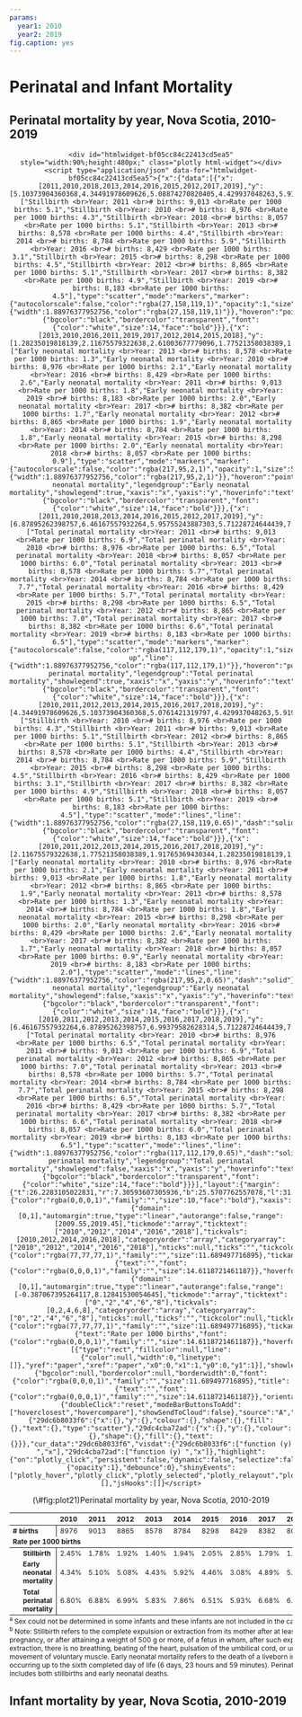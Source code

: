 ```yaml
---
params:
  year1: 2010
  year2: 2019
fig.caption: yes
---
```




<!-- # (PART) Deliveries and Births {-} -->

# Perinatal and Infant Mortality

## Perinatal mortality by year, Nova Scotia, 2010-2019

<div class="figure" style="text-align: center">

```{=html}
<div id="htmlwidget-bf05cc84c22413cd5ea5" style="width:90%;height:480px;" class="plotly html-widget"></div>
<script type="application/json" data-for="htmlwidget-bf05cc84c22413cd5ea5">{"x":{"data":[{"x":[2011,2010,2018,2013,2014,2016,2015,2012,2017,2019],"y":[5.10373904360368,4.34491978609626,5.08874270820405,4.429937048263,5.91985428051002,3.0845889192075,4.4589057604242,5.0761421319797,4.89143402529229,4.52156910668459],"text":["Stillbirth <br>Year: 2011 <br># births: 9,013 <br>Rate per 1000 births: 5.1","Stillbirth <br>Year: 2010 <br># births: 8,976 <br>Rate per 1000 births: 4.3","Stillbirth <br>Year: 2018 <br># births: 8,057 <br>Rate per 1000 births: 5.1","Stillbirth <br>Year: 2013 <br># births: 8,578 <br>Rate per 1000 births: 4.4","Stillbirth <br>Year: 2014 <br># births: 8,784 <br>Rate per 1000 births: 5.9","Stillbirth <br>Year: 2016 <br># births: 8,429 <br>Rate per 1000 births: 3.1","Stillbirth <br>Year: 2015 <br># births: 8,298 <br>Rate per 1000 births: 4.5","Stillbirth <br>Year: 2012 <br># births: 8,865 <br>Rate per 1000 births: 5.1","Stillbirth <br>Year: 2017 <br># births: 8,382 <br>Rate per 1000 births: 4.9","Stillbirth <br>Year: 2019 <br># births: 8,183 <br>Rate per 1000 births: 4.5"],"type":"scatter","mode":"markers","marker":{"autocolorscale":false,"color":"rgba(27,158,119,1)","opacity":1,"size":5.66929133858268,"symbol":"square","line":{"width":1.88976377952756,"color":"rgba(27,158,119,1)"}},"hoveron":"points","name":"Stillbirth","legendgroup":"Stillbirth","showlegend":true,"xaxis":"x","yaxis":"y","hoverinfo":"text","frame":null,"hoverlabel":{"bgcolor":"black","bordercolor":"transparent","font":{"color":"white","size":14,"face":"bold"}}},{"x":[2013,2010,2016,2011,2019,2017,2012,2014,2015,2018],"y":[1.28235019818139,2.11675579322638,2.61003677779096,1.77521358038389,1.95527312721496,1.67024576473395,1.91765369430344,1.82149362477231,2.04868643046517,0.868809730668983],"text":["Early neonatal mortality <br>Year: 2013 <br># births: 8,578 <br>Rate per 1000 births: 1.3","Early neonatal mortality <br>Year: 2010 <br># births: 8,976 <br>Rate per 1000 births: 2.1","Early neonatal mortality <br>Year: 2016 <br># births: 8,429 <br>Rate per 1000 births: 2.6","Early neonatal mortality <br>Year: 2011 <br># births: 9,013 <br>Rate per 1000 births: 1.8","Early neonatal mortality <br>Year: 2019 <br># births: 8,183 <br>Rate per 1000 births: 2.0","Early neonatal mortality <br>Year: 2017 <br># births: 8,382 <br>Rate per 1000 births: 1.7","Early neonatal mortality <br>Year: 2012 <br># births: 8,865 <br>Rate per 1000 births: 1.9","Early neonatal mortality <br>Year: 2014 <br># births: 8,784 <br>Rate per 1000 births: 1.8","Early neonatal mortality <br>Year: 2015 <br># births: 8,298 <br>Rate per 1000 births: 2.0","Early neonatal mortality <br>Year: 2018 <br># births: 8,057 <br>Rate per 1000 births: 0.9"],"type":"scatter","mode":"markers","marker":{"autocolorscale":false,"color":"rgba(217,95,2,1)","opacity":1,"size":5.66929133858268,"symbol":"circle","line":{"width":1.88976377952756,"color":"rgba(217,95,2,1)"}},"hoveron":"points","name":"Early neonatal mortality","legendgroup":"Early neonatal mortality","showlegend":true,"xaxis":"x","yaxis":"y","hoverinfo":"text","frame":null,"hoverlabel":{"bgcolor":"black","bordercolor":"transparent","font":{"color":"white","size":14,"face":"bold"}}},{"x":[2011,2010,2018,2013,2014,2016,2015,2012,2017,2019],"y":[6.87895262398757,6.46167557932264,5.95755243887303,5.71228724644439,7.74134790528233,5.69462569699846,6.50759219088937,6.99379582628314,6.56167979002625,6.47684223389955],"text":["Total perinatal mortality <br>Year: 2011 <br># births: 9,013 <br>Rate per 1000 births: 6.9","Total perinatal mortality <br>Year: 2010 <br># births: 8,976 <br>Rate per 1000 births: 6.5","Total perinatal mortality <br>Year: 2018 <br># births: 8,057 <br>Rate per 1000 births: 6.0","Total perinatal mortality <br>Year: 2013 <br># births: 8,578 <br>Rate per 1000 births: 5.7","Total perinatal mortality <br>Year: 2014 <br># births: 8,784 <br>Rate per 1000 births: 7.7","Total perinatal mortality <br>Year: 2016 <br># births: 8,429 <br>Rate per 1000 births: 5.7","Total perinatal mortality <br>Year: 2015 <br># births: 8,298 <br>Rate per 1000 births: 6.5","Total perinatal mortality <br>Year: 2012 <br># births: 8,865 <br>Rate per 1000 births: 7.0","Total perinatal mortality <br>Year: 2017 <br># births: 8,382 <br>Rate per 1000 births: 6.6","Total perinatal mortality <br>Year: 2019 <br># births: 8,183 <br>Rate per 1000 births: 6.5"],"type":"scatter","mode":"markers","marker":{"autocolorscale":false,"color":"rgba(117,112,179,1)","opacity":1,"size":5.66929133858268,"symbol":"triangle-up","line":{"width":1.88976377952756,"color":"rgba(117,112,179,1)"}},"hoveron":"points","name":"Total perinatal mortality","legendgroup":"Total perinatal mortality","showlegend":true,"xaxis":"x","yaxis":"y","hoverinfo":"text","frame":null,"hoverlabel":{"bgcolor":"black","bordercolor":"transparent","font":{"color":"white","size":14,"face":"bold"}}},{"x":[2010,2011,2012,2013,2014,2015,2016,2017,2018,2019],"y":[4.34491978609626,5.10373904360368,5.0761421319797,4.429937048263,5.91985428051002,4.4589057604242,3.0845889192075,4.89143402529229,5.08874270820405,4.52156910668459],"text":["Stillbirth <br>Year: 2010 <br># births: 8,976 <br>Rate per 1000 births: 4.3","Stillbirth <br>Year: 2011 <br># births: 9,013 <br>Rate per 1000 births: 5.1","Stillbirth <br>Year: 2012 <br># births: 8,865 <br>Rate per 1000 births: 5.1","Stillbirth <br>Year: 2013 <br># births: 8,578 <br>Rate per 1000 births: 4.4","Stillbirth <br>Year: 2014 <br># births: 8,784 <br>Rate per 1000 births: 5.9","Stillbirth <br>Year: 2015 <br># births: 8,298 <br>Rate per 1000 births: 4.5","Stillbirth <br>Year: 2016 <br># births: 8,429 <br>Rate per 1000 births: 3.1","Stillbirth <br>Year: 2017 <br># births: 8,382 <br>Rate per 1000 births: 4.9","Stillbirth <br>Year: 2018 <br># births: 8,057 <br>Rate per 1000 births: 5.1","Stillbirth <br>Year: 2019 <br># births: 8,183 <br>Rate per 1000 births: 4.5"],"type":"scatter","mode":"lines","line":{"width":1.88976377952756,"color":"rgba(27,158,119,0.65)","dash":"solid"},"hoveron":"points","name":"Stillbirth","legendgroup":"Stillbirth","showlegend":false,"xaxis":"x","yaxis":"y","hoverinfo":"text","frame":null,"hoverlabel":{"bgcolor":"black","bordercolor":"transparent","font":{"color":"white","size":14,"face":"bold"}}},{"x":[2010,2011,2012,2013,2014,2015,2016,2017,2018,2019],"y":[2.11675579322638,1.77521358038389,1.91765369430344,1.28235019818139,1.82149362477231,2.04868643046517,2.61003677779096,1.67024576473395,0.868809730668983,1.95527312721496],"text":["Early neonatal mortality <br>Year: 2010 <br># births: 8,976 <br>Rate per 1000 births: 2.1","Early neonatal mortality <br>Year: 2011 <br># births: 9,013 <br>Rate per 1000 births: 1.8","Early neonatal mortality <br>Year: 2012 <br># births: 8,865 <br>Rate per 1000 births: 1.9","Early neonatal mortality <br>Year: 2013 <br># births: 8,578 <br>Rate per 1000 births: 1.3","Early neonatal mortality <br>Year: 2014 <br># births: 8,784 <br>Rate per 1000 births: 1.8","Early neonatal mortality <br>Year: 2015 <br># births: 8,298 <br>Rate per 1000 births: 2.0","Early neonatal mortality <br>Year: 2016 <br># births: 8,429 <br>Rate per 1000 births: 2.6","Early neonatal mortality <br>Year: 2017 <br># births: 8,382 <br>Rate per 1000 births: 1.7","Early neonatal mortality <br>Year: 2018 <br># births: 8,057 <br>Rate per 1000 births: 0.9","Early neonatal mortality <br>Year: 2019 <br># births: 8,183 <br>Rate per 1000 births: 2.0"],"type":"scatter","mode":"lines","line":{"width":1.88976377952756,"color":"rgba(217,95,2,0.65)","dash":"solid"},"hoveron":"points","name":"Early neonatal mortality","legendgroup":"Early neonatal mortality","showlegend":false,"xaxis":"x","yaxis":"y","hoverinfo":"text","frame":null,"hoverlabel":{"bgcolor":"black","bordercolor":"transparent","font":{"color":"white","size":14,"face":"bold"}}},{"x":[2010,2011,2012,2013,2014,2015,2016,2017,2018,2019],"y":[6.46167557932264,6.87895262398757,6.99379582628314,5.71228724644439,7.74134790528233,6.50759219088937,5.69462569699846,6.56167979002625,5.95755243887303,6.47684223389955],"text":["Total perinatal mortality <br>Year: 2010 <br># births: 8,976 <br>Rate per 1000 births: 6.5","Total perinatal mortality <br>Year: 2011 <br># births: 9,013 <br>Rate per 1000 births: 6.9","Total perinatal mortality <br>Year: 2012 <br># births: 8,865 <br>Rate per 1000 births: 7.0","Total perinatal mortality <br>Year: 2013 <br># births: 8,578 <br>Rate per 1000 births: 5.7","Total perinatal mortality <br>Year: 2014 <br># births: 8,784 <br>Rate per 1000 births: 7.7","Total perinatal mortality <br>Year: 2015 <br># births: 8,298 <br>Rate per 1000 births: 6.5","Total perinatal mortality <br>Year: 2016 <br># births: 8,429 <br>Rate per 1000 births: 5.7","Total perinatal mortality <br>Year: 2017 <br># births: 8,382 <br>Rate per 1000 births: 6.6","Total perinatal mortality <br>Year: 2018 <br># births: 8,057 <br>Rate per 1000 births: 6.0","Total perinatal mortality <br>Year: 2019 <br># births: 8,183 <br>Rate per 1000 births: 6.5"],"type":"scatter","mode":"lines","line":{"width":1.88976377952756,"color":"rgba(117,112,179,0.65)","dash":"solid"},"hoveron":"points","name":"Total perinatal mortality","legendgroup":"Total perinatal mortality","showlegend":false,"xaxis":"x","yaxis":"y","hoverinfo":"text","frame":null,"hoverlabel":{"bgcolor":"black","bordercolor":"transparent","font":{"color":"white","size":14,"face":"bold"}}}],"layout":{"margin":{"t":26.2283105022831,"r":7.30593607305936,"b":25.5707762557078,"l":31.4155251141553},"font":{"color":"rgba(0,0,0,1)","family":"","size":10,"face":"bold"},"xaxis":{"domain":[0,1],"automargin":true,"type":"linear","autorange":false,"range":[2009.55,2019.45],"tickmode":"array","ticktext":["2010","2012","2014","2016","2018"],"tickvals":[2010,2012,2014,2016,2018],"categoryorder":"array","categoryarray":["2010","2012","2014","2016","2018"],"nticks":null,"ticks":"","tickcolor":null,"ticklen":3.65296803652968,"tickwidth":0,"showticklabels":true,"tickfont":{"color":"rgba(77,77,77,1)","family":"","size":11.689497716895},"tickangle":-0,"showline":false,"linecolor":null,"linewidth":0,"showgrid":true,"gridcolor":"rgba(235,235,235,1)","gridwidth":0.66417600664176,"zeroline":false,"anchor":"y","title":{"text":"","font":{"color":"rgba(0,0,0,1)","family":"","size":14.6118721461187}},"hoverformat":".2f"},"yaxis":{"domain":[0,1],"automargin":true,"type":"linear","autorange":false,"range":[-0.387067395264117,8.12841530054645],"tickmode":"array","ticktext":["0","2","4","6","8"],"tickvals":[0,2,4,6,8],"categoryorder":"array","categoryarray":["0","2","4","6","8"],"nticks":null,"ticks":"","tickcolor":null,"ticklen":3.65296803652968,"tickwidth":0,"showticklabels":true,"tickfont":{"color":"rgba(77,77,77,1)","family":"","size":11.689497716895},"tickangle":-0,"showline":false,"linecolor":null,"linewidth":0,"showgrid":true,"gridcolor":"rgba(235,235,235,1)","gridwidth":0.66417600664176,"zeroline":false,"anchor":"x","title":{"text":"Rate per 1000 births","font":{"color":"rgba(0,0,0,1)","family":"","size":14.6118721461187}},"hoverformat":".2f"},"shapes":[{"type":"rect","fillcolor":null,"line":{"color":null,"width":0,"linetype":[]},"yref":"paper","xref":"paper","x0":0,"x1":1,"y0":0,"y1":1}],"showlegend":true,"legend":{"bgcolor":null,"bordercolor":null,"borderwidth":0,"font":{"color":"rgba(0,0,0,1)","family":"","size":11.689497716895},"title":{"text":"","font":{"color":"rgba(0,0,0,1)","family":"","size":14.6118721461187}},"orientation":"h","y":-0.25,"x":0.35},"hovermode":"closest","barmode":"relative"},"config":{"doubleClick":"reset","modeBarButtonsToAdd":["hoverclosest","hovercompare"],"showSendToCloud":false},"source":"A","attrs":{"29dc6b8033f6":{"x":{},"y":{},"colour":{},"shape":{},"fill":{},"text":{},"type":"scatter"},"29dc4cba72ad":{"x":{},"y":{},"colour":{},"shape":{},"fill":{},"text":{}}},"cur_data":"29dc6b8033f6","visdat":{"29dc6b8033f6":["function (y) ","x"],"29dc4cba72ad":["function (y) ","x"]},"highlight":{"on":"plotly_click","persistent":false,"dynamic":false,"selectize":false,"opacityDim":0.2,"selected":{"opacity":1},"debounce":0},"shinyEvents":["plotly_hover","plotly_click","plotly_selected","plotly_relayout","plotly_brushed","plotly_brushing","plotly_clickannotation","plotly_doubleclick","plotly_deselect","plotly_afterplot","plotly_sunburstclick"],"base_url":"https://plot.ly"},"evals":[],"jsHooks":[]}</script>
```

<p class="caption">(\#fig:plot21)Perinatal mortality by year, Nova Scotia, 2010-2019</p>
</div>

<table class="table" style="font-size: 12px; margin-left: auto; margin-right: auto;">
 <thead>
  <tr>
   <th style="text-align:left;font-weight: bold;">  </th>
   <th style="text-align:left;font-weight: bold;"> 2010 </th>
   <th style="text-align:left;font-weight: bold;"> 2011 </th>
   <th style="text-align:left;font-weight: bold;"> 2012 </th>
   <th style="text-align:left;font-weight: bold;"> 2013 </th>
   <th style="text-align:left;font-weight: bold;"> 2014 </th>
   <th style="text-align:left;font-weight: bold;"> 2015 </th>
   <th style="text-align:left;font-weight: bold;"> 2016 </th>
   <th style="text-align:left;font-weight: bold;"> 2017 </th>
   <th style="text-align:left;font-weight: bold;"> 2018 </th>
   <th style="text-align:left;font-weight: bold;"> 2019 </th>
  </tr>
 </thead>
<tbody>
  <tr>
   <td style="text-align:left;font-weight: bold;border-right:1px solid;"> # births </td>
   <td style="text-align:left;"> 8976 </td>
   <td style="text-align:left;"> 9013 </td>
   <td style="text-align:left;"> 8865 </td>
   <td style="text-align:left;"> 8578 </td>
   <td style="text-align:left;"> 8784 </td>
   <td style="text-align:left;"> 8298 </td>
   <td style="text-align:left;"> 8429 </td>
   <td style="text-align:left;"> 8382 </td>
   <td style="text-align:left;"> 8057 </td>
   <td style="text-align:left;"> 8183 </td>
  </tr>
  <tr grouplength="3"><td colspan="11" style="border-bottom: 1px solid;"><strong>Rate per 1000 births</strong></td></tr>
<tr>
   <td style="text-align:left;font-weight: bold;border-right:1px solid;padding-left: 2em;" indentlevel="1"> Stillbirth </td>
   <td style="text-align:left;"> 2.45% </td>
   <td style="text-align:left;"> 1.78% </td>
   <td style="text-align:left;"> 1.92% </td>
   <td style="text-align:left;"> 1.40% </td>
   <td style="text-align:left;"> 1.94% </td>
   <td style="text-align:left;"> 2.05% </td>
   <td style="text-align:left;"> 2.85% </td>
   <td style="text-align:left;"> 1.79% </td>
   <td style="text-align:left;"> 1.12% </td>
   <td style="text-align:left;"> 2.20% </td>
  </tr>
  <tr>
   <td style="text-align:left;font-weight: bold;border-right:1px solid;padding-left: 2em;" indentlevel="1"> Early neonatal mortality </td>
   <td style="text-align:left;"> 4.34% </td>
   <td style="text-align:left;"> 5.10% </td>
   <td style="text-align:left;"> 5.08% </td>
   <td style="text-align:left;"> 4.43% </td>
   <td style="text-align:left;"> 5.92% </td>
   <td style="text-align:left;"> 4.46% </td>
   <td style="text-align:left;"> 3.08% </td>
   <td style="text-align:left;"> 4.89% </td>
   <td style="text-align:left;"> 5.09% </td>
   <td style="text-align:left;"> 4.52% </td>
  </tr>
  <tr>
   <td style="text-align:left;font-weight: bold;border-right:1px solid;padding-left: 2em;" indentlevel="1"> Total perinatal mortality </td>
   <td style="text-align:left;"> 6.80% </td>
   <td style="text-align:left;"> 6.88% </td>
   <td style="text-align:left;"> 6.99% </td>
   <td style="text-align:left;"> 5.83% </td>
   <td style="text-align:left;"> 7.86% </td>
   <td style="text-align:left;"> 6.51% </td>
   <td style="text-align:left;"> 5.93% </td>
   <td style="text-align:left;"> 6.68% </td>
   <td style="text-align:left;"> 6.21% </td>
   <td style="text-align:left;"> 6.72% </td>
  </tr>
</tbody>
<tfoot>
<tr>
<td style = 'padding: 0; border:0;' colspan='100%'><sup>a</sup> Sex could not be determined in some infants and these infants are not included in the categories.</td>
</tr>
<tr>
<td style = 'padding: 0; border:0;' colspan='100%'><sup>b</sup> Note: Stillbirth refers to the complete expulsion or extraction from its mother after at least 20 weeks pregnancy, or after attaining a weight of 500 g or more, of a fetus in whom, after such expulsion or extraction, there is no breathing, beating of the heart, pulsation of the umbilical cord, or unmistakable movement of voluntary muscle. Early neonatal mortality refers to the death of a liveborn infant, occurring up to the sixth completed day of life (6 days, 23 hours and 59 minutes). Perinatal mortality includes both stillbirths and early neonatal deaths.</td>
</tr>
</tfoot>
</table>

## Infant mortality by year, Nova Scotia, 2010-2019




